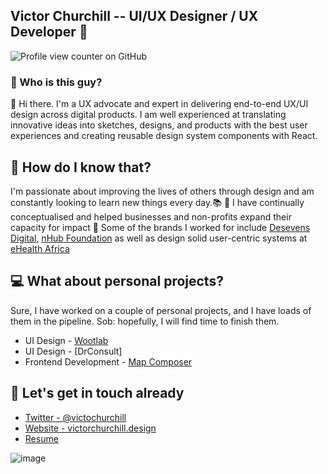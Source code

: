 ## Victor Churchill -- UI/UX Designer / UX Developer :rocket:

![Profile view counter on GitHub](https://komarev.com/ghpvc/?username=panveel)

### :eyes: Who is this guy?

👋  Hi there. I'm a UX advocate and expert in delivering end-to-end UX/UI design across digital products. I am well experienced at translating innovative ideas into sketches, designs, and products with the best user experiences and creating reusable design system components with React.


## 🤔 How do I know that?
I'm passionate about improving the lives of others through design and am constantly looking to learn new things every day.:books: :book: I have continually conceptualised and helped businesses and non-profits expand their capacity for impact 🚀 Some of the brands I worked for include [Desevens Digital](https://desevens.digital/), [nHub Foundation](http://nhubnigeria.com/) as well as design solid user-centric systems at [eHealth Africa](https://www.ehealthafrica.org/)

## :computer: What about personal projects?
Sure, I have worked on a couple of personal projects, and I have loads of them in the pipeline. Sob: hopefully, I will find time to finish them.

- UI Design - [Wootlab](https://www.figma.com/proto/h5sbEGwj5SdUE81bJiDL3t/Wootlab?node-id=104%3A21&viewport=-2943%2C192%2C0.20537690818309784&scaling=scale-down-width)
- UI Design - [DrConsult]
- Frontend Development - [Map Composer](https://mapping.ehealthafrica.org/)

## :iphone: Let's get in touch already
- [Twitter - @victochurchill](https://twitter.com/VictoChurchill)
- [Website - victorchurchill.design](https://victorchurchill.design)
- [Resume](https://drive.google.com/file/d/15uuvV5m1YjEioxsSeDUrrhAP56GJ0nxC/view?usp=sharing)

![image](https://user-images.githubusercontent.com/37630394/108613478-c5a2e900-73f2-11eb-9044-0e97939dc43d.png)
